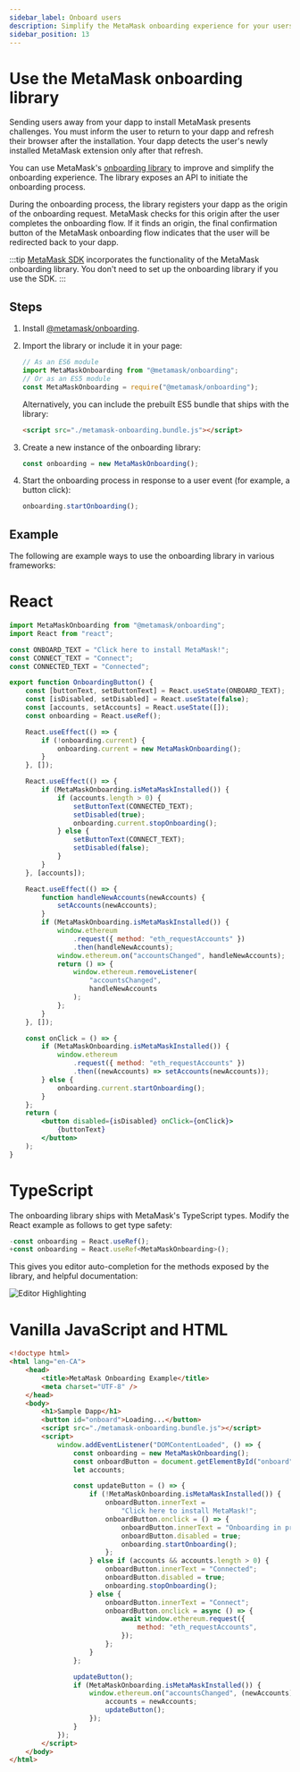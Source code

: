 ```yaml
---
sidebar_label: Onboard users
description: Simplify the MetaMask onboarding experience for your users.
sidebar_position: 13
---
```


# Use the MetaMask onboarding library

Sending users away from your dapp to install MetaMask presents challenges.
You must inform the user to return to your dapp and refresh their browser after the installation.
Your dapp detects the user's newly installed MetaMask extension only after that refresh.

You can use MetaMask's [onboarding library](https://github.com/MetaMask/metamask-onboarding) to
improve and simplify the onboarding experience.
The library exposes an API to initiate the onboarding process.

During the onboarding process, the library registers your dapp as the origin of the onboarding request.
MetaMask checks for this origin after the user completes the onboarding flow.
If it finds an origin, the final confirmation button of the MetaMask onboarding flow indicates that
the user will be redirected back to your dapp.

:::tip
[MetaMask SDK](../concepts/sdk/index.md) incorporates the functionality of the MetaMask onboarding library.
You don't need to set up the onboarding library if you use the SDK.
:::

## Steps

1. Install [@metamask/onboarding](https://github.com/MetaMask/metamask-onboarding).
1. Import the library or include it in your page:

    ```javascript
    // As an ES6 module
    import MetaMaskOnboarding from "@metamask/onboarding";
    // Or as an ES5 module
    const MetaMaskOnboarding = require("@metamask/onboarding");
    ```

    Alternatively, you can include the prebuilt ES5 bundle that ships with the library:

    ```html
    <script src="./metamask-onboarding.bundle.js"></script>
    ```

1. Create a new instance of the onboarding library:

    ```javascript
    const onboarding = new MetaMaskOnboarding();
    ```

1. Start the onboarding process in response to a user event (for example, a button click):

    ```javascript
    onboarding.startOnboarding();
    ```

## Example

The following are example ways to use the onboarding library in various frameworks:

<!--tabs-->

# React

```jsx
import MetaMaskOnboarding from "@metamask/onboarding";
import React from "react";

const ONBOARD_TEXT = "Click here to install MetaMask!";
const CONNECT_TEXT = "Connect";
const CONNECTED_TEXT = "Connected";

export function OnboardingButton() {
    const [buttonText, setButtonText] = React.useState(ONBOARD_TEXT);
    const [isDisabled, setDisabled] = React.useState(false);
    const [accounts, setAccounts] = React.useState([]);
    const onboarding = React.useRef();

    React.useEffect(() => {
        if (!onboarding.current) {
            onboarding.current = new MetaMaskOnboarding();
        }
    }, []);

    React.useEffect(() => {
        if (MetaMaskOnboarding.isMetaMaskInstalled()) {
            if (accounts.length > 0) {
                setButtonText(CONNECTED_TEXT);
                setDisabled(true);
                onboarding.current.stopOnboarding();
            } else {
                setButtonText(CONNECT_TEXT);
                setDisabled(false);
            }
        }
    }, [accounts]);

    React.useEffect(() => {
        function handleNewAccounts(newAccounts) {
            setAccounts(newAccounts);
        }
        if (MetaMaskOnboarding.isMetaMaskInstalled()) {
            window.ethereum
                .request({ method: "eth_requestAccounts" })
                .then(handleNewAccounts);
            window.ethereum.on("accountsChanged", handleNewAccounts);
            return () => {
                window.ethereum.removeListener(
                    "accountsChanged",
                    handleNewAccounts
                );
            };
        }
    }, []);

    const onClick = () => {
        if (MetaMaskOnboarding.isMetaMaskInstalled()) {
            window.ethereum
                .request({ method: "eth_requestAccounts" })
                .then((newAccounts) => setAccounts(newAccounts));
        } else {
            onboarding.current.startOnboarding();
        }
    };
    return (
        <button disabled={isDisabled} onClick={onClick}>
            {buttonText}
        </button>
    );
}
```

# TypeScript

The onboarding library ships with MetaMask's TypeScript types.
Modify the React example as follows to get type safety:

```jsx
-const onboarding = React.useRef();
+const onboarding = React.useRef<MetaMaskOnboarding>();
```

This gives you editor auto-completion for the methods exposed by the library, and
helpful documentation:

![Editor Highlighting](https://user-images.githubusercontent.com/4448075/85584481-ccc7ec00-b604-11ea-9b74-49c76ee0bf22.png)

# Vanilla JavaScript and HTML

```html
<!doctype html>
<html lang="en-CA">
    <head>
        <title>MetaMask Onboarding Example</title>
        <meta charset="UTF-8" />
    </head>
    <body>
        <h1>Sample Dapp</h1>
        <button id="onboard">Loading...</button>
        <script src="./metamask-onboarding.bundle.js"></script>
        <script>
            window.addEventListener("DOMContentLoaded", () => {
                const onboarding = new MetaMaskOnboarding();
                const onboardButton = document.getElementById("onboard");
                let accounts;

                const updateButton = () => {
                    if (!MetaMaskOnboarding.isMetaMaskInstalled()) {
                        onboardButton.innerText =
                            "Click here to install MetaMask!";
                        onboardButton.onclick = () => {
                            onboardButton.innerText = "Onboarding in progress";
                            onboardButton.disabled = true;
                            onboarding.startOnboarding();
                        };
                    } else if (accounts && accounts.length > 0) {
                        onboardButton.innerText = "Connected";
                        onboardButton.disabled = true;
                        onboarding.stopOnboarding();
                    } else {
                        onboardButton.innerText = "Connect";
                        onboardButton.onclick = async () => {
                            await window.ethereum.request({
                                method: "eth_requestAccounts",
                            });
                        };
                    }
                };

                updateButton();
                if (MetaMaskOnboarding.isMetaMaskInstalled()) {
                    window.ethereum.on("accountsChanged", (newAccounts) => {
                        accounts = newAccounts;
                        updateButton();
                    });
                }
            });
        </script>
    </body>
</html>
```

<!--/tabs-->
